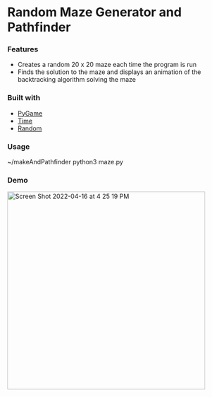 # Random Maze Generator and Pathfinder

### Features
* Creates a random 20 x 20 maze each time the program is run
* Finds the solution to the maze and displays an animation of the backtracking algorithm solving the maze

### Built with
* [PyGame](https://www.pygame.org/news)
* [Time](https://docs.python.org/3/library/time.html)
* [Random](https://docs.python.org/3/library/random.html)

### Usage
~/makeAndPathfinder python3 maze.py

### Demo

<img width="449" alt="Screen Shot 2022-04-16 at 4 25 19 PM" src="https://user-images.githubusercontent.com/77243976/163690335-9d0f58eb-9521-4775-8adc-e5d2df907cf5.png">
